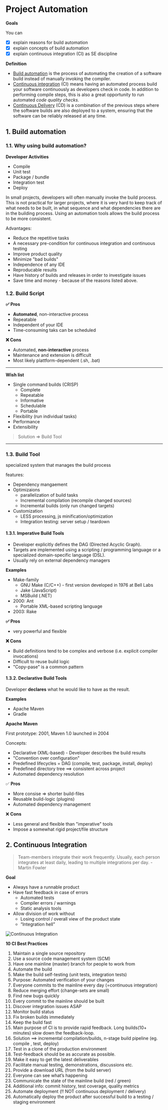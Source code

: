 # Project Automation

**Goals**

You can
- [x] explain reasons for build automation
- [x] explain concepts of build automation
- [x] explain continuous integration (CI) as SE discipline

**Definition**
- [Build automation](http://en.wikipedia.org/wiki/Build_automation) is the process of automating the creation of a software build instead of manually invoking the compiler.
- [Continuous integration](https://en.wikipedia.org/wiki/Continuous_integration) (CI) means having an automated process build your software continuously as developers check in code. In addition to performing compile steps, this is also a great opportunity to run automated *code quality checks*.
- [Continuous Delivery](https://en.wikipedia.org/wiki/Continuous_delivery) (CD) is a combination of the previous steps where the software builds are also deployed to a system, ensuring that the software can be reliably released at any time.


## 1. Build automation

### 1.1. Why using build automation? 

**Developer Activities**
* Compile
* Unit test
* Package / bundle
* Integration test
* Deploy

In small projects, developers will often manually invoke the build process. This is not practical for larger projects, where it is very hard to keep track of what needs to be built, in what sequence and what dependencies there are in the building process. Using an automation tools allows the build process to be more consistent.

Advantages:
* Reduce the repetitive tasks
* A necessary pre-condition for continuous integration and continuous testing
* Improve product quality
* Minimize "bad builds"
* Independence of any IDE
* Reproducable results
* Have history of builds and releases in order to investigate issues
* Save time and money - because of the reasons listed above.

### 1.2. Build Script

**:white_check_mark: Pros**

* **Automated**, non-interactive process
* Repeatable
* Independent of your IDE
* Time-consuming taks can be scheduled

**:x: Cons**

* Automated, **non-interactive** process
* Maintenance and extension is difficult
* Most likely plattform-dependent (.sh, .bat)

---
**Wish list**
* Single command builds (CRISP)
  - Complete
  - Repeatable
  - Informative
  - Schedulable
  - Portable
* Flexibility (run individual tasks)
* Performance
* Extensibility

> Solution => Build Tool

---

### 1.3. Build Tool

specialized system that manages the build process

features:
* Dependency mangaement
* Optimizaions
  * parallelization of build tasks
  * Incremental compilation (recompile changed sources)
  * Incremental builds (only run changed targets)
* Customization
  * LESS processing, js minification/optimization
  * Integration testing: server setup / teardown

#### 1.3.1. Imperative Build Tools

* Developer explicitly defines the DAG (Directed Acyclic Graph). 
* Targets are implemented using a scripting / programming language or a specialized domain-specific language (DSL).
* Usually rely on external dependency managers

**Examples**
* Make-family
  - GNU Make (C/C++) - first version developed in 1976 at Bell Labs
  - Jake (JavaScript)
  - MSBuild (.NET)
* 2000: Ant
  - Portable XML-based scripting language
* 2003: Rake

**:white_check_mark: Pros**

* very powerful and flexible

**:x: Cons**

* Build definitions tend to be complex and verbose (i.e. explicit compiler invocations)
* Difficult to reuse build logic
* "Copy-pase" is a common pattern

#### 1.3.2. Declarative Build Tools

Developer **declares** what he would like to have as the result.

**Examples**
- Apache Maven
- Gradle

**Apache Maven**

First prototype: 2001, Maven 1.0 launched in 2004

Concepts:
* Declarative (XML-based) - Developer describes the build results
* "Convention over configuration"
* Predefined lifecycles = DAG (compile, test, package, install, deploy)
* Predefined directory tree ==> consistent across project
* Automated dependency resolution

:white_check_mark: **Pros**

* More consise => shorter build-files
* Reusable build-logic (plugins)
* Automated dependency management

:x: **Cons**

* Less general and flexible than "imperative" tools
* Impose a somewhat rigid project/file structure

## 2. Continuous Integration

> Team-members integrate their work frequently. Usually, each person integrates at least daily, leading to multiple integrations per day. - Martin Fowler

**Goal**
- Always have a runnable product
- Have fast feedback in case of errors
  - Automated tests
  - Compiler errors / warnings
  - Static analysis tools
- Allow division of work without
  - Losing control / overall view of the product state
  - “Integration hell”


![Continuous Integration](http://chercheurs.lille.inria.fr/demarey/pmwiki/images/ci-bigpicture.png)

**10 CI Best Practices**

1. Maintain a single source repository
  1. Use a source code management system (SCM)
  2. Have one mainline (master) branch for people to work from
2. Automate the build
3. Make the build self-testing (unit tests, integration tests)
  1. Purpose: Automated verification of your changes
4. Everyone commits to the mainline every day (=continuous integration)
  1. Reduce merging effort (change-sets are small)
  2. Find new bugs quickly
5. Every commit to the mainline should be built
  1. Discover integration issues ASAP
  2. Monitor build status
  3. Fix broken builds immediately
6. Keep the build fast
  1. Main purpose of CI is to provide rapid feedback. Long builds(10+ minutes) slow down the feedback-loop.
  2. Solution ==> incremental compilation/builds, n-stage build pipeline (eg. compile , test, deploy)
7. Test in a clone of the production environment
  1. Test-feedback should be as accurate as possible.
8. Make it easy to get the latest deliverables
  1. Facilitate manual testing, demonstrations, discussions etc.
  2. Provide a download URL (from the build server)
9. Everyone can see what’s happening
  1. Communicate the state of the mainline build (red / green)
  2. Additional info: commit history, test coverage, quality metrics
10. Automate deployment (:bangbang: NOT continuous deployment / delivery)
  1. Automatically deploy the product after successful build to a testing / staging environment
